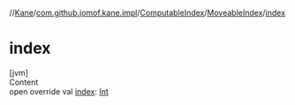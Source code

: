 //[Kane](../../../index.md)/[com.github.jomof.kane.impl](../../index.md)/[ComputableIndex](../index.md)/[MoveableIndex](index.md)/[index](--index--.md)



# index  
[jvm]  
Content  
open override val [index](--index--.md): [Int](https://kotlinlang.org/api/latest/jvm/stdlib/kotlin/-int/index.html)  



